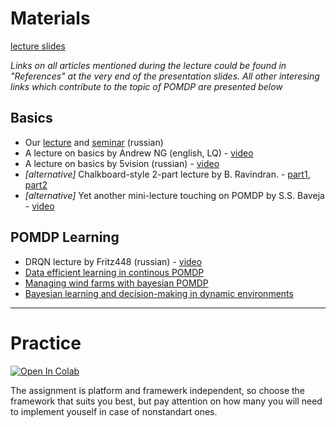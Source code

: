 # Materials
[lecture slides](https://yadi.sk/i/3-4q71hhwtFxuw)

_Links on all articles mentioned during the lecture could be found in "References" at the very end of the presentation slides. All other interesing links which contribute to the topic of POMDP are presented below_

## Basics
* Our [lecture](https://yadi.sk/i/AHzpTjiT3U8L8e) and [seminar](https://yadi.sk/i/Ka-I7nBp3U8LAG) (russian)
* A lecture on basics by Andrew NG (english, LQ) - [video](https://www.youtube.com/watch?v=yCqPMD6coO8)
* A lecture on basics by 5vision (russian) - [video](https://www.youtube.com/watch?v=_dkaynuKUFE)
* _[alternative]_ Chalkboard-style 2-part lecture by B. Ravindran.  - [part1](https://www.youtube.com/watch?v=9G_KevA8DFY), [part2](https://www.youtube.com/watch?v=dMOUp7YzUpQ)
* _[alternative]_ Yet another mini-lecture touching on POMDP by S.S. Baveja - [video](https://www.youtube.com/watch?v=SE56KgF7aVc)

## POMDP Learning
* DRQN lecture by Fritz448 (russian) - [video](https://www.youtube.com/watch?v=bE5DIJvZexc)
* [Data efficient learning in continous POMDP](https://arxiv.org/abs/1602.02523v1)
* [Managing wind farms with bayesian POMDP](http://ascelibrary.org/doi/abs/10.1061/(ASCE)CP.1943-5487.0000390)
* [Bayesian learning and decision-making in dynamic environments](http://www.jmlr.org/papers/volume12/ross11a/ross11a.pdf)




---

# Practice

[![Open In Colab](https://colab.research.google.com/assets/colab-badge.svg)](https://colab.research.google.com/github/yandexdataschool/Practical_RL/blob/spring19/week08_pomdp/practice_pytorch.ipynb)

The assignment is platform and framewerk independent, so choose the framework that suits you best, but pay attention on how many you will need to implement youself in case of nonstandart ones.
